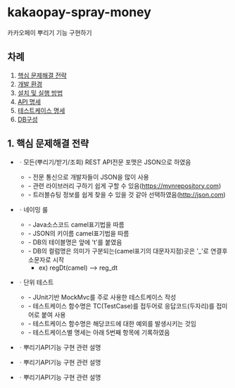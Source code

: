 # kakaopay-spray-money

카카오페이 뿌리기 기능 구현하기

## 차례
1. [핵심 문제해결 전략](#how-to-solve)
2. [개발 환경](#dev-env)
3. [설치 및 실행 방법](#how-to-install)
4. [API 명세](#api-spec)
5. [테스트케이스 명세](#testcase)
6. [DB구성](#db-schema)



<h2 id="how-to-solve">
    1. 핵심 문제해결 전략
</h2>

* ㆍ모든(뿌리기/받기/조회) REST API전문 포맷은 JSON으로 하였음  
    * \- 전문 통신으로 개발자들이 JSON을 많이 사용  
    * \- 관련 라이브러리 구하기 쉽게 구할 수 있음(https://mvnrepository.com)
    * \- 트러블슈팅 정보를 쉽게 찾을 수 있을 것 같아 선택하였음(http://json.com)  
  
* ㆍ네이밍 룰  
    * \- Java소스코드 camel표기법을 따름
    * \- JSON의 키이름 camel표기법을 따름  
    * \- DB의 테이블명은 앞에 't'를 붙였음
    * \- DB의 컬럼명은 의미가 구분되는(camel표기의 대문자지점)곳은 '\_'로 연결후 소문자로 시작  
        * ex) regDt(camel) --> reg_dt  
  
* ㆍ단위 테스트  
    * \- JUnit기반 MockMvc를 주로 사용한 테스트케이스 작성
    * \- 테스트케이스 함수명은 TC(TestCase)를 접두어로 응답코드(두자리)를 접미어로 붙여 사용
    * \- 테스트케이스 함수명은 해당코드에 대한 예외를 발생시키는 것임
    * \- 테스트케이스별 명세는 아래 5번째 항목에 기록하였음

* ㆍ뿌리기API기능 구현 관련 설명  
* ㆍ뿌리기API기능 구현 관련 설명  
* ㆍ뿌리기API기능 구현 관련 설명  

